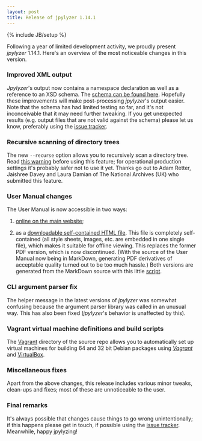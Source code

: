 ```yaml
---
layout: post
title: Release of jpylyzer 1.14.1 
---
```

{% include JB/setup %}

Following a year of limited development activity, we proudly present *jpylyzer* 1.14.1. Here's an overview of the most noticeable changes in this version.

### Improved XML output

*Jpylyzer*'s output now  contains a namespace declaration as well as a reference to an XSD schema. The [schema can be found here](http://jpylyzer.openpreservation.org/jpylyzer-v-1-0.xsd). Hopefully these improvements will make post-processing *jpylyzer*'s output easier. Note that the schema has had limited testing so far, and it's not inconceivable that it may need further tweaking. If you get unexpected results (e.g. output files that are not valid against the schema) please let us know, preferably using the [issue tracker](https://github.com/openpreserve/jpylyzer/issues).

### Recursive scanning of directory trees

The new `--recurse` option allows you to recursively scan a directory tree. Read [this warning](http://jpylyzer.openpreservation.org//userManual.html#warning) before using this feature; for operational production settings it's probably safer not to use it yet. Thanks go out to Adam Retter, Jaishree Davey and Laura Damian of The National Archives (UK) who submitted this feature.

### User Manual changes

The User Manual is now accessible in two ways:

1. [online on the main website](http://jpylyzer.openpreservation.org/userManual.html);

2. as a [downloadable self-contained HTML file](http://jpylyzer.openpreservation.org/jpylyzerUserManual.html). This file is completely self-contained (all style sheets, images, etc. are embedded in one single file), which makes it suitable for offline viewing. This replaces the former PDF version, which is now discontinued. (With the source of the User Manual now being in MarkDown, generating PDF derivatives of acceptable quality turned out to be too much hassle.) Both versions are generated from the MarkDown source with this little [script](https://github.com/openpreserve/jpylyzer/blob/master/doc/mdToDeliveryFormats.sh).

### CLI argument parser fix

The helper message in the latest versions of *jpylyzer* was somewhat confusing because the argument parser library was called in an unusual way. This has also been fixed (*jpylyzer*'s behavior is unaffected by this).

### Vagrant virtual machine definitions and build scripts

The [Vagrant](https://github.com/openpreserve/jpylyzer/tree/master/vagrant) directory of the source repo allows you to automatically set up virtual machines for building 64 and 32 bit Debian packages using [*Vagrant*](http://www.vagrantup.com/) and [VirtualBox](https://www.virtualbox.org/).

### Miscellaneous fixes

Apart from the above changes, this release includes various minor tweaks, clean-ups and fixes; most of these are unnoticeable to the user.

### Final remarks

It's always possible that changes cause things to go wrong unintentionally; if this happens please get in touch, if possible using the [issue tracker](https://github.com/openpreserve/jpylyzer/issues). Meanwhile, happy jpylyzing!


